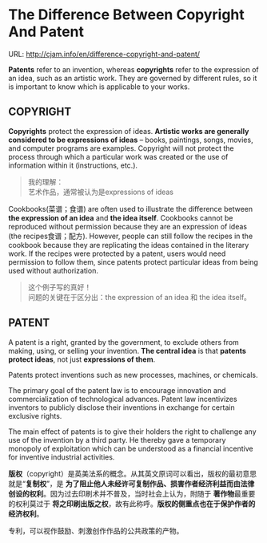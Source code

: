 # The Difference Between Copyright And Patent

URL: http://cjam.info/en/difference-copyright-and-patent/

**Patents** refer to an invention, whereas **copyrights** refer to the expression of an idea, such as an artistic work. They are governed by different rules, so it is important to know which is applicable to your works.

## COPYRIGHT

**Copyrights** protect the expression of ideas. **Artistic works are generally considered to be expressions of ideas** – books, paintings, songs, movies, and computer programs are examples. Copyright will not protect the process through which a particular work was created or the use of information within it (instructions, etc.).

> 我的理解：  
> 艺术作品，通常被认为是expressions of ideas

Cookbooks(菜谱；食谱) are often used to illustrate the difference between **the expression of an idea** and **the idea itself**. Cookbooks cannot be reproduced without permission because they are an expression of ideas (the recipes食谱；配方). However, people can still follow the recipes in the cookbook because they are replicating the ideas contained in the literary work. If the recipes were protected by a patent, users would need permission to follow them, since patents protect particular ideas from being used without authorization.

> 这个例子写的真好！  
> 问题的关键在于区分出：the expression of an idea 和 the idea itself。

## PATENT

A patent is a right, granted by the government, to exclude others from making, using, or selling your invention. **The central idea** is that **patents protect ideas**, not just **expressions of them**. 

Patents protect inventions such as new processes, machines, or chemicals. 

The primary goal of the patent law is to encourage innovation and commercialization of technological advances. Patent law incentivizes inventors to publicly disclose their inventions in exchange for certain exclusive rights. 

The main effect of patents is to give their holders the right to challenge any use of the invention by a third party. He thereby gave a temporary monopoly of exploitation which can be understood as a financial incentive for inventive industrial activities.
 

**版权**（copyright）是英美法系的概念。从其英文原词可以看出，版权的最初意思就是“**复制权**”，是 **为了阻止他人未经许可复制作品、损害作者经济利益而由法律创设的权利**。因为过去印刷术并不普及，当时社会上认为，附随于 **著作物**最重要的权利莫过于 **将之印刷出版之权**，故有此称呼。**版权的侧重点也在于保护作者的经济权利**。


专利，可以视作鼓励、刺激创作作品的公共政策的产物。
